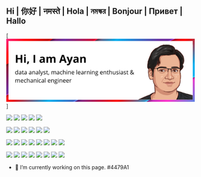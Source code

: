 ## Hi | 你好 | नमस्ते | Hola | নমস্কর | Bonjour | Привет | Hallo
[![Header](https://raw.githubusercontent.com/datayan/datayan/main/banner.png "Header")]

![](https://img.shields.io/badge/Coding_Skills--informational?style=flat-square&logo=Codecademy&logoColor=white&?labelColor=1E415D)
![](https://img.shields.io/badge/-Python-informational?style=flat-square&logo=python&logoColor=yellow&color=3776AB)
![](https://img.shields.io/badge/-R-informational?style=flat-square&logo=R&logoColor=white&color=2569BC)
![](https://img.shields.io/badge/-Julia-informational?style=flat-square&logo=Julia&logoColor=white&color=8E579E)
![](https://img.shields.io/badge/-HTML-informational?style=flat-square&logo=HTML5&logoColor=white&color=DD4B25)

![](https://img.shields.io/badge/Editors--informational?style=flat-square&logo=Windows-Terminal&logoColor=white&?labelColor=1E415D)
![](https://img.shields.io/badge/-PyCharm-informational?style=flat-square&logo=PyCharm&logoColor=white&color=000000)
![](https://img.shields.io/badge/-VS_Code-informational?style=flat-square&logo=Visual-Studio-Code&logoColor=white&color=0276C6)
![](https://img.shields.io/badge/-Atom-informational?style=flat-square&logo=Atom&logoColor=white&color=5CAF79)
![](https://img.shields.io/badge/-Spyder-informational?style=flat-square&logo=Spyder-IDE&logoColor=white&color=FF0000)
![](https://img.shields.io/badge/-R_Studio-informational?style=flat-square&logo=RStudio&logoColor=white&color=75AADB)

![](https://img.shields.io/badge/Tools--informational?style=flat-square&logo=Simple-Analytics&logoColor=white&?labelColor=1E415D)
![](https://img.shields.io/badge/-MS-Excel-informational?style=flat-square&logo=Microsoft-Excel&logoColor=white&color=217346)
![](https://img.shields.io/badge/-Tableau-informational?style=flat-square&logo=Tableau&logoColor=white&color=E97627)
![](https://img.shields.io/badge/-PowerBI-informational?style=flat-square&logo=Power-BI&logoColor=black&color=F2C811)
![](https://img.shields.io/badge/-MongoDB-informational?style=flat-square&logo=MongoDB&logoColor=white&color=47A248)
![](https://img.shields.io/badge/-SQL-informational?style=flat-square&logo=MySQL&logoColor=white&color=4479A1)
![](https://img.shields.io/badge/-Jupyter-informational?style=flat-square&logo=Jupyter&logoColor=white&color=F37626)
![](https://img.shields.io/badge/-Google_Colab-informational?style=flat-square&logo=Google-Colab&logoColor=white&color=F9AB00)

![](https://img.shields.io/badge/Things_I_Use--informational?style=flat-square&logo=Square&logoColor=white&?labelColor=1E415D)
![](https://img.shields.io/badge/-macOS-informational?style=flat-square&logo=macOS&logoColor=black&color=FFFFFF)
![](https://img.shields.io/badge/-Windows-informational?style=flat-square&logo=Microsoft&logoColor=white&color=5E5E5E)
![](https://img.shields.io/badge/-Arch-informational?style=flat-square&logo=Arch-Linux&logoColor=white&color=1793D1)
![](https://img.shields.io/badge/Most_Important--informational?style=flat-square&logo=Instapaper&logoColor=white&?labelColor=1E415D)
![](https://img.shields.io/badge/-Cofee-informational?style=flat-square&logo=CoffeeScript&logoColor=white&color=2F2625)
![](https://img.shields.io/badge/-Apple_Music-informational?style=flat-square&logo=Apple-Music&logoColor=white&color=FA243C)
![](https://img.shields.io/badge/-YT_Music-informational?style=flat-square&logo=Youtube-Music&logoColor=white&color=FF0000)



- 🔭 I’m currently working on this page. #4479A1




